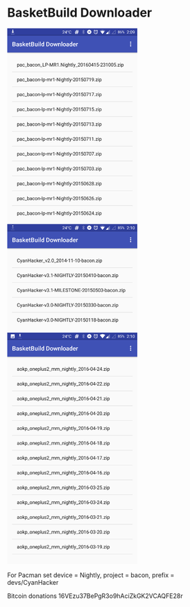 # BasketBuild Downloader
![Alt text](screenshots/pacman.png?raw=true "Pacman")
![Alt text](screenshots/cyan.png?raw=true "CyanHacker")
![Alt text](screenshots/aokp.png?raw=true "AOKP")

For Pacman set device = Nightly, project = bacon, prefix = devs/CyanHacker

Bitcoin donations 16VEzu37BePgR3o9hAciZkGK2VCAQFE28r
